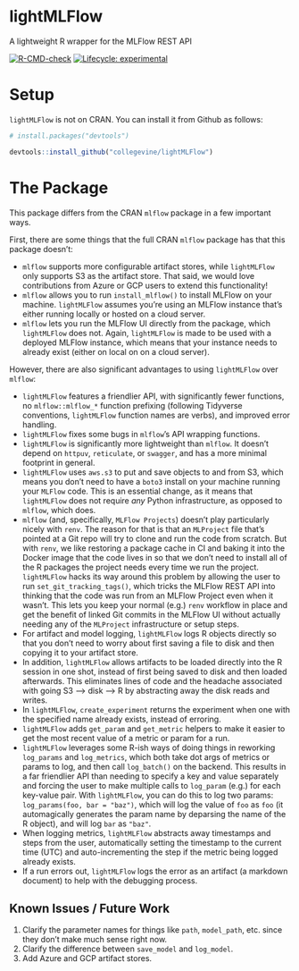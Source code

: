 
<!-- README.md is generated from README.Rmd. Please edit that file -->

# lightMLFlow

A lightweight R wrapper for the MLFlow REST API

<!-- badges: start -->
[![R-CMD-check](https://github.com/collegevine/lightMLFlow/workflows/R-CMD-check/badge.svg)](https://github.com/collegevine/lightMLFlow/actions)
[![Lifecycle:
experimental](https://img.shields.io/badge/lifecycle-experimental-orange.svg)](https://lifecycle.r-lib.org/articles/stages.html#experimental)
<!-- badges: end -->

# Setup

`lightMLFlow` is not on CRAN. You can install it from Github as follows:

``` r
# install.packages("devtools")

devtools::install_github("collegevine/lightMLFlow")
```

# The Package

This package differs from the CRAN `mlflow` package in a few important
ways.

First, there are some things that the full CRAN `mlflow` package has
that this package doesn’t:

-   `mlflow` supports more configurable artifact stores, while
    `lightMLFlow` only supports S3 as the artifact store. That said, we
    would love contributions from Azure or GCP users to extend this
    functionality!
-   `mlflow` allows you to run `install_mlflow()` to install MLFlow on
    your machine. `lightMLFlow` assumes you’re using an MLFlow instance
    that’s either running locally or hosted on a cloud server.
-   `mlflow` lets you run the MLFlow UI directly from the package, which
    `lightMLFlow` does not. Again, `lightMLFlow` is made to be used with
    a deployed MLFlow instance, which means that your instance needs to
    already exist (either on local on on a cloud server).

However, there are also significant advantages to using `lightMLFlow`
over `mlflow`:

-   `lightMLFlow` features a friendlier API, with significantly fewer
    functions, no `mlflow::mlflow_*` function prefixing (following
    Tidyverse conventions, `lightMLFlow` function names are verbs), and
    improved error handling.
-   `lightMLFlow` fixes some bugs in `mlflow`’s API wrapping functions.
-   `lightMLFlow` is significantly more lightweight than `mlflow`. It
    doesn’t depend on `httpuv`, `reticulate`, or `swagger`, and has a
    more minimal footprint in general.
-   `lightMLFlow` uses `aws.s3` to put and save objects to and from S3,
    which means you don’t need to have a `boto3` install on your machine
    running your `MLFlow` code. This is an essential change, as it means
    that `lightMLFlow` does not require *any* Python infrastructure, as
    opposed to `mlflow`, which does.
-   `mlflow` (and, specifically, `MLFlow Projects`) doesn’t play
    particularly nicely with `renv`. The reason for that is that an
    `MLProject` file that’s pointed at a Git repo will try to clone and
    run the code from scratch. But with `renv`, we like restoring a
    package cache in CI and baking it into the Docker image that the
    code lives in so that we don’t need to install all of the R packages
    the project needs every time we run the project. `lightMLFlow` hacks
    its way around this problem by allowing the user to run
    `set_git_tracking_tags()`, which tricks the MLFlow REST API into
    thinking that the code was run from an MLFlow Project even when it
    wasn’t. This lets you keep your normal (e.g.) `renv` workflow in
    place and get the benefit of linked Git commits in the MLFlow UI
    without actually needing any of the `MLProject` infrastructure or
    setup steps.
-   For artifact and model logging, `lightMLFlow` logs R objects
    directly so that you don’t need to worry about first saving a file
    to disk and then copying it to your artifact store.
-   In addition, `lightMLFlow` allows artifacts to be loaded directly
    into the R session in one shot, instead of first being saved to disk
    and then loaded afterwards. This eliminates lines of code and the
    headache associated with going S3 –> disk –> R by abstracting away
    the disk reads and writes.
-   In `lightMLFlow`, `create_experiment` returns the experiment when
    one with the specified name already exists, instead of erroring.
-   `lightMLFlow` adds `get_param` and `get_metric` helpers to make it
    easier to get the most recent value of a metric or param for a run.
-   `lightMLFlow` leverages some R-ish ways of doing things in reworking
    `log_params` and `log_metrics`, which both take dot args of metrics
    or params to log, and then call `log_batch()` on the backend. This
    results in a far friendlier API than needing to specify a key and
    value separately and forcing the user to make multiple calls to
    `log_param` (e.g.) for each key-value pair. With `lightMLFlow`, you
    can do this to log two params: `log_params(foo, bar = "baz")`, which
    will log the value of `foo` as `foo` (it automagically generates the
    param name by deparsing the name of the R object), and will log
    `bar` as `"baz"`.
-   When logging metrics, `lightMLFlow` abstracts away timestamps and
    steps from the user, automatically setting the timestamp to the
    current time (UTC) and auto-incrementing the step if the metric
    being logged already exists.
-   If a run errors out, `lightMLFlow` logs the error as an artifact (a
    markdown document) to help with the debugging process.

## Known Issues / Future Work

1.  Clarify the parameter names for things like `path`, `model_path`,
    etc. since they don’t make much sense right now.
2.  Clarify the difference between `save_model` and `log_model`.
3.  Add Azure and GCP artifact stores.
